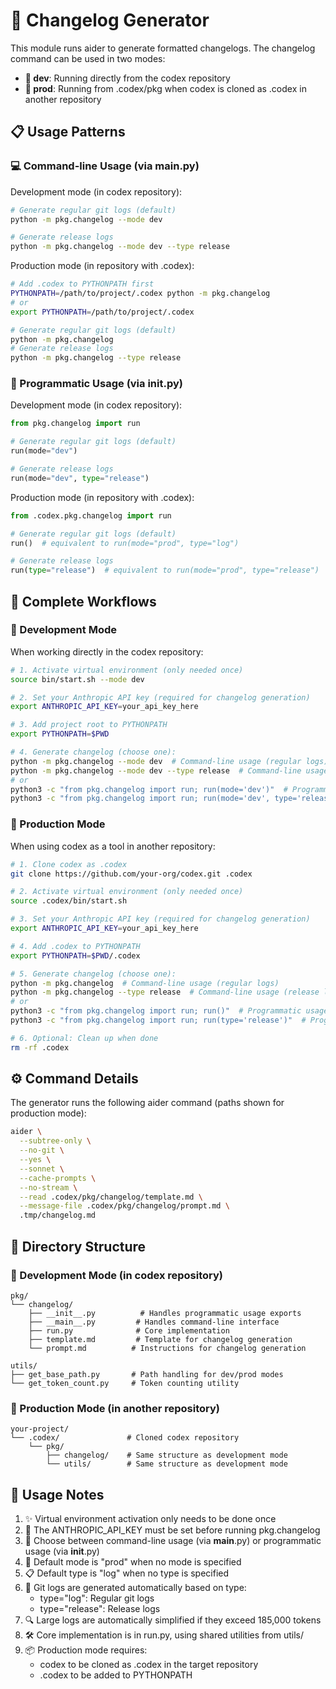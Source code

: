 # 📝 Changelog Generator

This module runs aider to generate formatted changelogs. The changelog command can be used in two modes:
- **🔧 dev**: Running directly from the codex repository
- **🚀 prod**: Running from .codex/pkg when codex is cloned as .codex in another repository

## 📋 Usage Patterns

### 💻 Command-line Usage (via __main__.py)

Development mode (in codex repository):
```bash
# Generate regular git logs (default)
python -m pkg.changelog --mode dev

# Generate release logs
python -m pkg.changelog --mode dev --type release
```

Production mode (in repository with .codex):
```bash
# Add .codex to PYTHONPATH first
PYTHONPATH=/path/to/project/.codex python -m pkg.changelog
# or
export PYTHONPATH=/path/to/project/.codex

# Generate regular git logs (default)
python -m pkg.changelog
# Generate release logs
python -m pkg.changelog --type release
```

### 🔧 Programmatic Usage (via __init__.py)

Development mode (in codex repository):
```python
from pkg.changelog import run

# Generate regular git logs (default)
run(mode="dev")

# Generate release logs
run(mode="dev", type="release")
```

Production mode (in repository with .codex):
```python
from .codex.pkg.changelog import run

# Generate regular git logs (default)
run()  # equivalent to run(mode="prod", type="log")

# Generate release logs
run(type="release")  # equivalent to run(mode="prod", type="release")
```

## 🚀 Complete Workflows

### 🔧 Development Mode

When working directly in the codex repository:

```bash
# 1. Activate virtual environment (only needed once)
source bin/start.sh --mode dev

# 2. Set your Anthropic API key (required for changelog generation)
export ANTHROPIC_API_KEY=your_api_key_here

# 3. Add project root to PYTHONPATH
export PYTHONPATH=$PWD

# 4. Generate changelog (choose one):
python -m pkg.changelog --mode dev  # Command-line usage (regular logs)
python -m pkg.changelog --mode dev --type release  # Command-line usage (release logs)
# or
python3 -c "from pkg.changelog import run; run(mode='dev')"  # Programmatic usage (regular logs)
python3 -c "from pkg.changelog import run; run(mode='dev', type='release')"  # Programmatic usage (release logs)
```

### 🚀 Production Mode

When using codex as a tool in another repository:

```bash
# 1. Clone codex as .codex
git clone https://github.com/your-org/codex.git .codex

# 2. Activate virtual environment (only needed once)
source .codex/bin/start.sh

# 3. Set your Anthropic API key (required for changelog generation)
export ANTHROPIC_API_KEY=your_api_key_here

# 4. Add .codex to PYTHONPATH
export PYTHONPATH=$PWD/.codex

# 5. Generate changelog (choose one):
python -m pkg.changelog  # Command-line usage (regular logs)
python -m pkg.changelog --type release  # Command-line usage (release logs)
# or
python3 -c "from pkg.changelog import run; run()"  # Programmatic usage (regular logs)
python3 -c "from pkg.changelog import run; run(type='release')"  # Programmatic usage (release logs)

# 6. Optional: Clean up when done
rm -rf .codex
```

## ⚙️ Command Details

The generator runs the following aider command (paths shown for production mode):

```bash
aider \
  --subtree-only \
  --no-git \
  --yes \
  --sonnet \
  --cache-prompts \
  --no-stream \
  --read .codex/pkg/changelog/template.md \
  --message-file .codex/pkg/changelog/prompt.md \
  .tmp/changelog.md
```

## 📁 Directory Structure

### 🔧 Development Mode (in codex repository)
```
pkg/
└── changelog/
    ├── __init__.py          # Handles programmatic usage exports
    ├── __main__.py         # Handles command-line interface
    ├── run.py              # Core implementation
    ├── template.md         # Template for changelog generation
    └── prompt.md          # Instructions for changelog generation

utils/
├── get_base_path.py       # Path handling for dev/prod modes
└── get_token_count.py     # Token counting utility
```

### 🚀 Production Mode (in another repository)
```
your-project/
└── .codex/               # Cloned codex repository
    └── pkg/
        ├── changelog/    # Same structure as development mode
        └── utils/        # Same structure as development mode
```

## 📝 Usage Notes

1. ✨ Virtual environment activation only needs to be done once
2. 🔑 The ANTHROPIC_API_KEY must be set before running pkg.changelog
3. 🎯 Choose between command-line usage (via __main__.py) or programmatic usage (via __init__.py)
4. 🚀 Default mode is "prod" when no mode is specified
5. 📋 Default type is "log" when no type is specified
6. 🔄 Git logs are generated automatically based on type:
   - type="log": Regular git logs
   - type="release": Release logs
7. 🔍 Large logs are automatically simplified if they exceed 185,000 tokens
8. 🛠️ Core implementation is in run.py, using shared utilities from utils/
9. 📦 Production mode requires:
   - codex to be cloned as .codex in the target repository
   - .codex to be added to PYTHONPATH
